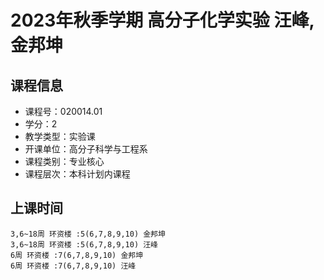 # 2023年秋季学期 高分子化学实验 汪峰, 金邦坤






## 课程信息

- 课程号：020014.01
- 学分：2
- 教学类型：实验课
- 开课单位：高分子科学与工程系
- 课程类别：专业核心
- 课程层次：本科计划内课程

## 上课时间

```
3,6~18周 环资楼 :5(6,7,8,9,10) 金邦坤
3,6~18周 环资楼 :5(6,7,8,9,10) 汪峰
6周 环资楼 :7(6,7,8,9,10) 金邦坤
6周 环资楼 :7(6,7,8,9,10) 汪峰
```

